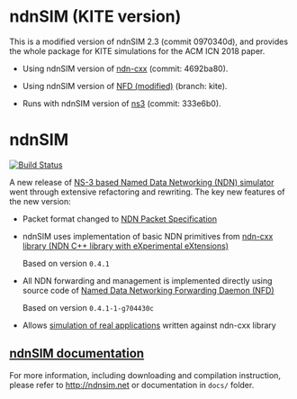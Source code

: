 ndnSIM (KITE version)
======

This is a modified version of ndnSIM 2.3 (commit 0970340d), and provides the whole package for KITE simulations for the ACM ICN 2018 paper.

- Using ndnSIM version of [ndn-cxx](https://github.com/named-data-ndnSIM/ndn-cxx) (commit: 4692ba80).

- Using ndnSIM version of [NFD (modified)](https://github.com/KITE-2018/NFD) (branch: kite).

- Runs with ndnSIM version of [ns3](https://github.com/named-data-ndnSIM/ns-3-dev) (commit: 333e6b0).

ndnSIM
======

[![Build Status](https://travis-ci.org/named-data-ndnSIM/ndnSIM.svg)](https://travis-ci.org/named-data-ndnSIM/ndnSIM)

A new release of [NS-3 based Named Data Networking (NDN) simulator](http://ndnsim.net/)
went through extensive refactoring and rewriting.  The key new features of the new
version:

- Packet format changed to [NDN Packet Specification](http://named-data.net/doc/ndn-tlv/)

- ndnSIM uses implementation of basic NDN primitives from
  [ndn-cxx library (NDN C++ library with eXperimental eXtensions)](http://named-data.net/doc/ndn-cxx/)

  Based on version `0.4.1`

- All NDN forwarding and management is implemented directly using source code of
  [Named Data Networking Forwarding Daemon (NFD)](http://named-data.net/doc/NFD/)

  Based on version `0.4.1-1-g704430c`

- Allows [simulation of real applications](http://ndnsim.net/guide-to-simulate-real-apps.html)
  written against ndn-cxx library

[ndnSIM documentation](http://ndnsim.net)
---------------------------------------------

For more information, including downloading and compilation instruction, please refer to
http://ndnsim.net or documentation in `docs/` folder.
